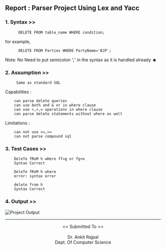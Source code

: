 ## Report : Parser Project Using Lex and Yacc

### 1. Syntax >>


          DELETE FROM table_name WHERE condition;
              
  for example,
  
          DELETE FROM Parties WHERE PartyName='BJP';
          
Note: No Need to put semicolon ';' in the syntax as it is handled already ☻

### 2. Assumption >>


         Same as standard SQL
         
              
  Capabilities :
  
        can parse delete queries
        can use both and & or in where clause
        can use <,>,= operations in where clause
        can parse delete statements without where as well 
          
  Limitations :
  
        can not use <=,>=
        can not parse compound sql  
        
        
        
 ### 3. Test Cases >>
        DeleTe fRoM h wHere ff=g or fg<o
        Syntax Correct
        
        DeleTe fRoM h where
        error: syntax error
        
        delete from h
        Syntax Correct

### 4. Output >>
![Project Output](https://user-images.githubusercontent.com/37971771/158452587-7c6e49d4-50b7-44b3-a420-fdb87265140f.png)

<hr>


<div align="center">
  << Submitted To >> <br><br>
          Dr. Ankit Rajpal<br>
          Dept. Of Computer Science
</div>
